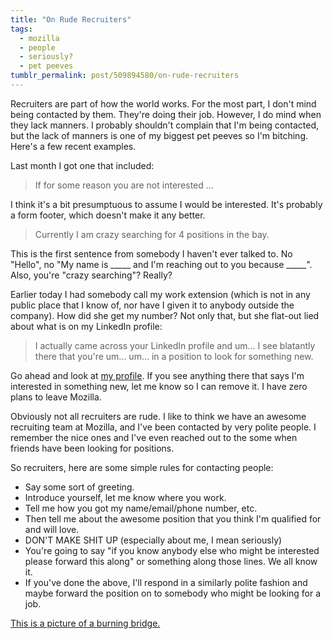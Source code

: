 ```yaml
---
title: "On Rude Recruiters"
tags:
  - mozilla
  - people
  - seriously?
  - pet peeves
tumblr_permalink: post/509894580/on-rude-recruiters
---
```


Recruiters are part of how the world works. For the most part, I don't mind being contacted by them. They're doing their job. However, I do mind when they lack manners. I probably shouldn't complain that I'm being contacted, but the lack of manners is one of my biggest pet peeves so I'm bitching. Here's a few recent examples.

Last month I got one that included:
> If for some reason you are not interested ...

I think it's a bit presumptuous to assume I would be interested. It's probably a form footer, which doesn't make it any better.

> Currently I am crazy searching for 4 positions in the bay.

This is the first sentence from somebody I haven't ever talked to. No "Hello", no "My name is _____ and I'm reaching out to you because _____". Also, you're "crazy searching"? Really?

Earlier today I had somebody call my work extension (which is not in any public place that I know of, nor have I given it to anybody outside the company). How did she get my number? Not only that, but she flat-out lied about what is on my LinkedIn profile:

> I actually came across your LinkedIn profile and um... I see blatantly there that you're um... um... in a position to look for something new.

Go ahead and look at [my profile](http://www.linkedin.com/in/pauloshannessy). If you see anything there that says I'm interested in something new, let me know so I can remove it. I have zero plans to leave Mozilla.

Obviously not all recruiters are rude. I like to think we have an awesome recruiting team at Mozilla, and I've been contacted by very polite people. I remember the nice ones and I've even reached out to the some when friends have been looking for positions.

So recruiters, here are some simple rules for contacting people:

* Say some sort of greeting.
* Introduce yourself, let me know where you work.
* Tell me how you got my name/email/phone number, etc.
* Then tell me about the awesome position that you think I'm qualified for and will love.
* DON'T MAKE SHIT UP (especially about me, I mean seriously)
* You're going to say "if you know anybody else who might be interested please forward this along" or something along those lines. We all know it.
* If you've done the above, I'll respond in a similarly polite fashion and maybe forward the position on to somebody who might be looking for a job.

[This is a picture of a burning bridge.](http://freelancewritinggigs.com/businesstips/wp-content/uploads/2009/07/Dewey-Bridge-Fire.jpg)
